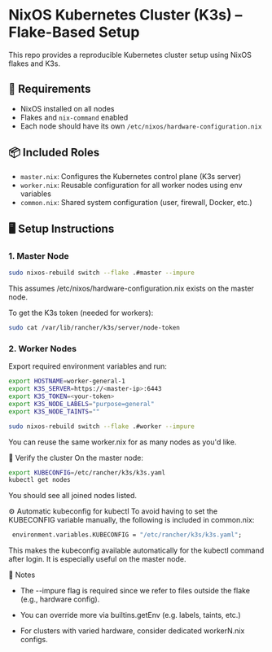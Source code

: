 # NixOS Kubernetes Cluster (K3s) – Flake-Based Setup

This repo provides a reproducible Kubernetes cluster setup using NixOS flakes and K3s.

## 🔧 Requirements

- NixOS installed on all nodes
- Flakes and `nix-command` enabled
- Each node should have its own `/etc/nixos/hardware-configuration.nix`

## 📦 Included Roles

- `master.nix`: Configures the Kubernetes control plane (K3s server)
- `worker.nix`: Reusable configuration for all worker nodes using env variables
- `common.nix`: Shared system configuration (user, firewall, Docker, etc.)

## 🖥️ Setup Instructions

### 1. Master Node

```bash
sudo nixos-rebuild switch --flake .#master --impure
```

This assumes /etc/nixos/hardware-configuration.nix exists on the master node.

To get the K3s token (needed for workers):

```bash
sudo cat /var/lib/rancher/k3s/server/node-token
```

### 2. Worker Nodes
Export required environment variables and run:

```bash
export HOSTNAME=worker-general-1
export K3S_SERVER=https://<master-ip>:6443
export K3S_TOKEN=<your-token>
export K3S_NODE_LABELS="purpose=general"
export K3S_NODE_TAINTS=""

sudo nixos-rebuild switch --flake .#worker --impure
```
You can reuse the same worker.nix for as many nodes as you'd like.

🧪 Verify the cluster
On the master node:
```bash
export KUBECONFIG=/etc/rancher/k3s/k3s.yaml
kubectl get nodes
```
You should see all joined nodes listed.

⚙️ Automatic kubeconfig for kubectl
To avoid having to set the KUBECONFIG variable manually, the following is included in common.nix:
```nix
 environment.variables.KUBECONFIG = "/etc/rancher/k3s/k3s.yaml";
```
This makes the kubeconfig available automatically for the kubectl command after login.
It is especially useful on the master node.

🧠 Notes
 - The --impure flag is required since we refer to files outside the flake (e.g., hardware config).

 - You can override more via builtins.getEnv (e.g. labels, taints, etc.)

 - For clusters with varied hardware, consider dedicated workerN.nix configs.
